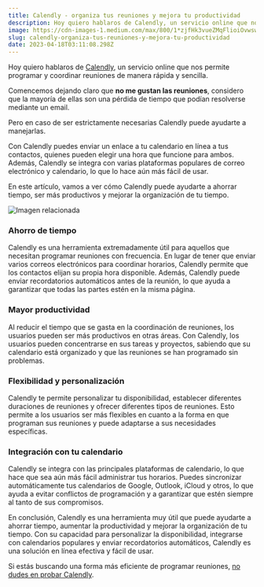```yaml
---
title: Calendly - organiza tus reuniones y mejora tu productividad
description: Hoy quiero hablaros de Calendly, un servicio online que nos permite programar y coordinar reuniones de manera rápida y sencilla.
image: https://cdn-images-1.medium.com/max/800/1*zjfHk3vueZMqFlioiOvwsw.png
slug: calendly-organiza-tus-reuniones-y-mejora-tu-productividad
date: 2023-04-18T03:11:08.298Z
---
```



Hoy quiero hablaros de [Calendly](http://calendly.com), un servicio online que nos permite programar y coordinar reuniones de manera rápida y sencilla.

Comencemos dejando claro que **no me gustan las reuniones**, considero que la mayoría de ellas son una pérdida de tiempo que podían resolverse mediante un email.

Pero en caso de ser estrictamente necesarias Calendly puede ayudarte a manejarlas.

Con Calendly puedes enviar un enlace a tu calendario en línea a tus contactos, quienes pueden elegir una hora que funcione para ambos. Además, Calendly se integra con varias plataformas populares de correo electrónico y calendario, lo que lo hace aún más fácil de usar.

En este artículo, vamos a ver cómo Calendly puede ayudarte a ahorrar tiempo, ser más productivos y mejorar la organización de tu tiempo.

![Imagen relacionada](https://cdn-images-1.medium.com/max/800/1*dOG1cwU3c0-96ivbGD13mw.jpeg)

### Ahorro de tiempo

Calendly es una herramienta extremadamente útil para aquellos que necesitan programar reuniones con frecuencia. En lugar de tener que enviar varios correos electrónicos para coordinar horarios, Calendly permite que los contactos elijan su propia hora disponible. Además, Calendly puede enviar recordatorios automáticos antes de la reunión, lo que ayuda a garantizar que todas las partes estén en la misma página.

### Mayor productividad

Al reducir el tiempo que se gasta en la coordinación de reuniones, los usuarios pueden ser más productivos en otras áreas. Con Calendly, los usuarios pueden concentrarse en sus tareas y proyectos, sabiendo que su calendario está organizado y que las reuniones se han programado sin problemas.

### Flexibilidad y personalización

Calendly te permite personalizar tu disponibilidad, establecer diferentes duraciones de reuniones y ofrecer diferentes tipos de reuniones. Esto permite a los usuarios ser más flexibles en cuanto a la forma en que programan sus reuniones y puede adaptarse a sus necesidades específicas.

### Integración con tu calendario

Calendly se integra con las principales plataformas de calendario, lo que hace que sea aún más fácil administrar tus horarios. Puedes sincronizar automáticamente tus calendarios de Google, Outlook, iCloud y otros, lo que ayuda a evitar conflictos de programación y a garantizar que estén siempre al tanto de sus compromisos.

En conclusión, Calendly es una herramienta muy útil que puede ayudarte a ahorrar tiempo, aumentar la productividad y mejorar la organización de tu tiempo. Con su capacidad para personalizar la disponibilidad, integrarse con calendarios populares y enviar recordatorios automáticos, Calendly es una solución en línea efectiva y fácil de usar.

Si estás buscando una forma más eficiente de programar reuniones, [no dudes en probar Calendly](http://calendly.com).
